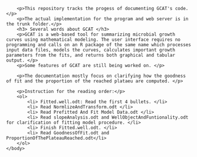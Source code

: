 <html>
	<head>
		<title>
			<h3>GLBRC-GCAT Documentation</h3>
		</title>
	</head>
	<body>

		<p>This repository tracks the progess of documenting GCAT's code. </p>
 		<p>The actual implementation for the program and web server is in the trunk folder.</p>
 		<h3> Several words about GCAT </h3>
 		<p>GCAT is a web-based tool for summarizing microbial growth curves using mathematical modeling. The user interface requires no programming and calls on an R package of the same name which processes input data files, models the curves, calculates important growth parameters from the fits, and returns both graphical and tabular output. </p>
 		<p>Some features of GCAT are still being worked on. </p>
 		
		<p>The documentation mostly focus on clarifying how the goodness of fit and the proportion of the reached plataeu are computed. </p>

		<p>Instruction for the reading order:</p>
		<ol>
			<li> Fitted.well.odt: Read the first 4 bullets. </li>
			<li> Read NormlizeAndTransform.odt </li> 
			<li> Read Prefitted And Fit Model Data.odt </li>
			<li> Read slopeAnalysis.odt and WellObjectAndFuntionality.odt for clarification of fitting model procedure. </li>
			<li> Finish Fitted.well.odt. </li>
			<li> Read GoodnessOfFit.odt and ProportionOfThePlateauReached.odt</li>
		</ol>
	</body>
</html>
